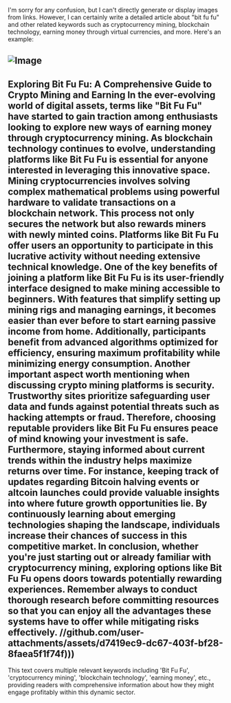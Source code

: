 I'm sorry for any confusion, but I can't directly generate or display images from links. However, I can certainly write a detailed article about "bit fu fu" and other related keywords such as cryptocurrency mining, blockchain technology, earning money through virtual currencies, and more. Here's an example:

![Image](https://github.com/user-attachments/assets/d7419ec9-dc67-403f-bf28-8faea5f1f74f)
---
**Exploring Bit Fu Fu: A Comprehensive Guide to Crypto Mining and Earning**
In the ever-evolving world of digital assets, terms like "Bit Fu Fu" have started to gain traction among enthusiasts looking to explore new ways of earning money through cryptocurrency mining. As blockchain technology continues to evolve, understanding platforms like Bit Fu Fu is essential for anyone interested in leveraging this innovative space.
Mining cryptocurrencies involves solving complex mathematical problems using powerful hardware to validate transactions on a blockchain network. This process not only secures the network but also rewards miners with newly minted coins. Platforms like Bit Fu Fu offer users an opportunity to participate in this lucrative activity without needing extensive technical knowledge.
One of the key benefits of joining a platform like Bit Fu Fu is its user-friendly interface designed to make mining accessible to beginners. With features that simplify setting up mining rigs and managing earnings, it becomes easier than ever before to start earning passive income from home. Additionally, participants benefit from advanced algorithms optimized for efficiency, ensuring maximum profitability while minimizing energy consumption.
Another important aspect worth mentioning when discussing crypto mining platforms is security. Trustworthy sites prioritize safeguarding user data and funds against potential threats such as hacking attempts or fraud. Therefore, choosing reputable providers like Bit Fu Fu ensures peace of mind knowing your investment is safe.
Furthermore, staying informed about current trends within the industry helps maximize returns over time. For instance, keeping track of updates regarding Bitcoin halving events or altcoin launches could provide valuable insights into where future growth opportunities lie. By continuously learning about emerging technologies shaping the landscape, individuals increase their chances of success in this competitive market.
In conclusion, whether you're just starting out or already familiar with cryptocurrency mining, exploring options like Bit Fu Fu opens doors towards potentially rewarding experiences. Remember always to conduct thorough research before committing resources so that you can enjoy all the advantages these systems have to offer while mitigating risks effectively.
 //github.com/user-attachments/assets/d7419ec9-dc67-403f-bf28-8faea5f1f74f)))
--- 
This text covers multiple relevant keywords including 'Bit Fu Fu', 'cryptocurrency mining', 'blockchain technology', 'earning money', etc., providing readers with comprehensive information about how they might engage profitably within this dynamic sector.
